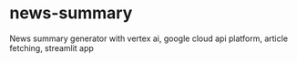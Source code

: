 # news-summary
News summary generator with vertex ai, google cloud api platform, article fetching, streamlit app
